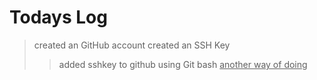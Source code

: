 # Todays Log
 >created an GitHub account
 >created an SSH Key
 >>added sshkey to github
     <stamp> using Git bash
     <ins> another way of doing
